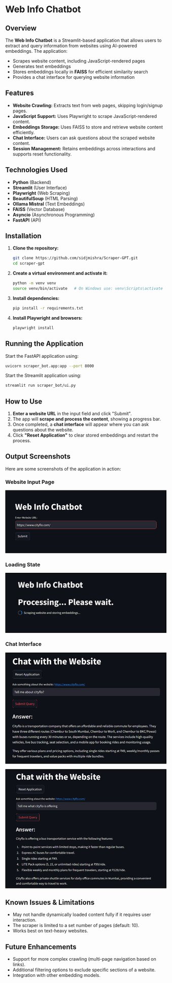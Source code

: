 # Web Info Chatbot

## Overview
The **Web Info Chatbot** is a Streamlit-based application that allows users to extract and query information from websites using AI-powered embeddings. The application:
- Scrapes website content, including JavaScript-rendered pages
- Generates text embeddings
- Stores embeddings locally in **FAISS** for efficient similarity search
- Provides a chat interface for querying website information

## Features
- **Website Crawling:** Extracts text from web pages, skipping login/signup pages.
- **JavaScript Support:** Uses Playwright to scrape JavaScript-rendered content.
- **Embeddings Storage:** Uses FAISS to store and retrieve website content efficiently.
- **Chat Interface:** Users can ask questions about the scraped website content.
- **Session Management:** Retains embeddings across interactions and supports reset functionality.

## Technologies Used
- **Python** (Backend)
- **Streamlit** (User Interface)
- **Playwright** (Web Scraping)
- **BeautifulSoup** (HTML Parsing)
- **Ollama Mistral** (Text Embeddings)
- **FAISS** (Vector Database)
- **Asyncio** (Asynchronous Programming)
- **FastAPI** (API)

## Installation
1. **Clone the repository:**
   ```sh
   git clone https://github.com/sidjmishra/Scraper-GPT.git
   cd scraper-gpt
   ```
2. **Create a virtual environment and activate it:**
   ```sh
   python -m venv venv
   source venv/bin/activate   # On Windows use: venv\Scripts\activate
   ```
3. **Install dependencies:**
   ```sh
   pip install -r requirements.txt
   ```
4. **Install Playwright and browsers:**
   ```sh
   playwright install
   ```

## Running the Application
Start the FastAPI application using:
```sh
uvicorn scraper_bot.app:app --port 8000
```

Start the Streamlit application using:
```sh
streamlit run scraper_bot/ui.py
```

## How to Use
1. **Enter a website URL** in the input field and click "Submit".
2. The app will **scrape and process the content**, showing a progress bar.
3. Once completed, a **chat interface** will appear where you can ask questions about the website.
4. Click **"Reset Application"** to clear stored embeddings and restart the process.

## Output Screenshots
Here are some screenshots of the application in action:

### Website Input Page
<p align="center">
  <img src="images/initial.png" alt="Website Input" style="border: 2px solid #000;" />
</p>

### Loading State
<p align="center">
  <img src="images/scrapping.png" alt="Loading" style="border: 2px solid #000;" />
</p>

### Chat Interface
<p align="center">
  <img src="images/output1.png" alt="Question 1" style="border: 2px solid #000;" />
</p>
<p align="center">
  <img src="images/output2.png" alt="Question 2" style="border: 2px solid #000;" />
</p>

## Known Issues & Limitations
- May not handle dynamically loaded content fully if it requires user interaction.
- The scraper is limited to a set number of pages (default: 10).
- Works best on text-heavy websites.

## Future Enhancements
- Support for more complex crawling (multi-page navigation based on links).
- Additional filtering options to exclude specific sections of a website.
- Integration with other embedding models.
